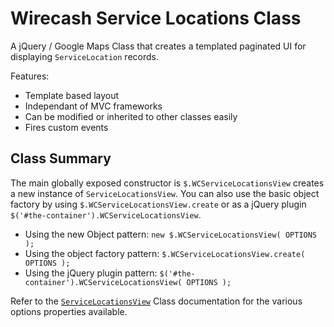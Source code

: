 Wirecash Service Locations Class
====================================
A jQuery / Google Maps Class that creates a templated paginated UI for displaying `ServiceLocation` records.

Features:

* Template based layout
* Independant of MVC frameworks
* Can be modified or inherited to other classes easily
* Fires custom events

Class Summary
-----------------------

The main globally exposed constructor is `$.WCServiceLocationsView` creates a new instance of `ServiceLocationsView`.
You can also use the basic object factory by using `$.WCServiceLocationsView.create` or as a jQuery plugin `$('#the-container').WCServiceLocationsView`.

* Using the new Object pattern:     `new $.WCServiceLocationsView( OPTIONS );`
* Using the object factory pattern: `$.WCServiceLocationsView.create( OPTIONS );`
* Using the jQuery plugin pattern:  `$('#the-container').WCServiceLocationsView( OPTIONS );`

Refer to the [`ServiceLocationsView`](WC.ServiceLocationsView.html) Class documentation for the various options properties available.